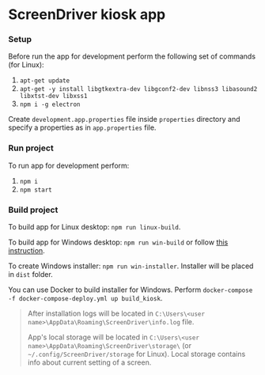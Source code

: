 
# ScreenDriver kiosk app

### Setup
Before run the app for development perform the following set of commands (for Linux):

1. `apt-get update`
1. `apt-get -y install libgtkextra-dev libgconf2-dev libnss3 libasound2 libxtst-dev libxss1`
1. `npm i -g electron`

Create `development.app.properties` file inside `properties` directory and specify a properties as in `app.properties` file.

### Run project 

To run app for development perform:
 
1. `npm i`
1. `npm start`

### Build project

To build app for Linux desktop: `npm run linux-build`.

To build app for Windows desktop: `npm run win-build` or follow [this instruction](https://github.com/electron-userland/electron-packager#building-windows-apps-from-non-windows-platforms).

To create Windows installer: `npm run win-installer`. Installer will be placed in `dist` folder.

You can use Docker to build installer for Windows. Perform `docker-compose -f docker-compose-deploy.yml up build_kiosk`.

> After installation logs will be located in `C:\Users\<user name>\AppData\Roaming\ScreenDriver\info.log` file. 
>
> App's local storage will be located in `C:\Users\<user name>\AppData\Roaming\ScreenDriver\storage\` (or `~/.config/ScreenDriver/storage` for Linux). Local storage contains info about current setting of a screen.
